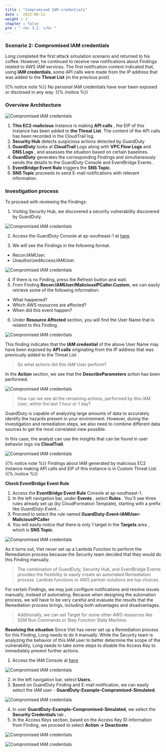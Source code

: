 ```yaml
---
title : "Compromised IAM credentials"
date :  2025-06-11
weight : 2 
chapter : false
pre : " <b> 3.2. </b> "
---
```

### Scenario 2: Compromised IAM credentials
Long completed the first attack simulation scenario and returned to his coffee. However, he continued to receive new notifications about Findings related to AWS IAM services. The first notification content indicated that, using **IAM credentials**, some API calls were made from the IP address that was added to the **Threat List** (in the previous post).

{{% notice note %}}
No personal IAM credentials have ever been exposed or disclosed in any way.
{{% /notice %}}
### Overview Architecture

![Compromised IAM credentials](/images/3.attack/3.2/CompromisedIAMcredentials-1.png)

1. **This EC2-malicious** instance is making **API calls** , the EIP of this instance has been added to **the Threat List**. The content of the API calls has been recorded in the CloudTrail log.
2. **Security Hub** detects suspicious actions detected by GuardDuty
3. **GuardDuty** looks at **CloudTrail** Logs along with **VPC Flow Logs** and **DNS Logs** , and assesses the situation based on certain baselines.
4. **GuardDuty** generates the corresponding Findings and simultaneously sends the details to the GuardDuty Console and EventBridge Events .
5. **EventBridge Event Rule** triggers the **SNS Topic**.
6. **SNS Topic** proceeds to send E-mail notifications with relevant information.

### Investigation process
To proceed with reviewing the Findings:
1. Visiting Security Hub, we discovered a security vulnerability discovered by GuardDuty.

![Compromised IAM credentials](/images/3.attack/3.2/hub.png)

2. Access the GuardDuty Console at ap-southeast-1 at [here](https://ap-southeast-1.console.aws.amazon.com/guardduty/home?region=ap-southeast-1#/).

3. We will see the Findings in the following format.
- Recon:IAMUser.
- UnauthorizedAccess:IAMUser.

![Compromised IAM credentials](/images/3.attack/3.2/1.png)

4. If there is no Finding, press the Refresh button and wait.
5. From Finding **Recon:IAMUser/MaliciousIPCaller.Custom**, we can easily retrieve some of the following information:
- What happened?
- Which AWS resources are affected?
- When did this event happen?
6. Under **Resource Affected** section, you will find the User Name that is related to this Finding. 

![Compromised IAM credentials](/images/3.attack/3.2/2.png)

This finding indicates that the **IAM credential** of the above User Name may have been exposed by **API calls** originating from the IP address that was previously added to the Threat List .

> So what actions did this IAM User perform?

In the **Action** section, we see that the **DescribeParameters** action has been performed.

![Compromised IAM credentials](/images/3.attack/3.2/3.png)

> How can we see all the remaining actions, performed by this IAM User, within the last 1 hour or 1 day?

GuardDuty is capable of analyzing large amounts of data to accurately identify the hazards present in your environment. However, during the investigation and remediation steps, we also need to combine different data sources to get the most correlated view possible.

In this case, the analyst can use the insights that can be found in user behavior logs via **CloudTrail**.

![Compromised IAM credentials](/images/3.attack/3.2/4.png)

{{% notice note %}}
Findings about IAM generated by malicious EC2 instance making API calls and EIP of this instance is in Custom Threat List.
{{% /notice %}}

**Check EventBridge Event Rule**
1. Access the **EventBridge Event Rule** Console at ap-southeast-1.
2. In the left navigation bar, under **Events** , select **Rules** . You'll see three rules already set up (by CloudFormation Template), starting with a prefix like *GuardDuty-Event...*
3. Proceed to select the rule named **GuardDuty-Event-IAMUser-MaliciousIPCaller**
4. You will easily notice that there is only 1 target in the **Targets** area , which is **SNS Topic**.

![Compromised IAM credentials](/images/3.attack/3.2/5.png)

As it turns out, Viet never set up a Lambda Function to perform the Remediation process because the Security team decided that they would do this Finding manually.

> The combination of GuardDuty, Security Hub, and EventBridge Events provides the flexibility to easily create an automated Remediation process. Lambda functions or AWS partner solutions are top choices.

For certain Findings, we may just configure notifications and resolve issues manually, instead of automating. Because when designing the automation process, we will have to be very careful and evaluate the results that the Remediation process brings, including both advantages and disadvantages.

> Additionally, we can set Target for some other AWS resources like SSM Run Commands or Step Function State Machine.

**Resolving the situation**
 Since Viet has never set up a Remediation process for this Finding, Long needs to do it manually. While the Security team is analyzing the behavior of this IAM user to better determine the scope of the vulnerability, Long needs to take some steps to disable the Access Key to immediately prevent further actions.

1. Access the IAM Console at [here](https://us-east-1.console.aws.amazon.com/iam/home?region=ap-southeast-1#/home)

![Compromised IAM credentials](/images/3.attack/3.2/6.png)

2. In the left navigation bar, select **Users**.
3. Based on GuardDuty Finding and E-mail notification, we can easily select the IAM user - **GuardDuty-Example-Compromised-Simulated**.

![Compromised IAM credentials](/images/3.attack/3.2/7.png)

4. In user **GuardDuty-Example-Compromised-Simulated**, we select the **Security Credentials** tab .
5. In the Access Keys section, based on the Access Key ID information from Finding, we proceed to select **Action -> Deactivate** .

![Compromised IAM credentials](/images/3.attack/3.2/8.png)

![Compromised IAM credentials](/images/3.attack/3.2/9.png)


